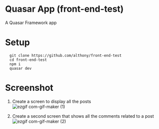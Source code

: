 # Quasar App (front-end-test)

A Quasar Framework app

# Setup

```
  git clone https://github.com/althony/front-end-test
  cd front-end-test
  npm i
  quasar dev
```

# Screenshot

1. Create a screen to display all the posts  
![ezgif com-gif-maker (1)](https://user-images.githubusercontent.com/38849387/122143632-632f9600-ce84-11eb-9bab-4962afeeed6d.gif)




2. Create a second screen that shows all the comments related to a post
   ![ezgif com-gif-maker (2)](https://user-images.githubusercontent.com/38849387/122143641-675bb380-ce84-11eb-8f38-edc2ced6c256.gif)

   
